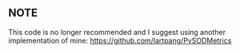 ## NOTE

This code is no longer recommended and I suggest using another implementation of mine: <https://github.com/lartpang/PySODMetrics>
